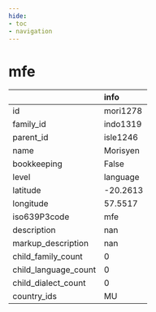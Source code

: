 ```yaml
---
hide:
- toc
- navigation
---
```

# mfe
|                      | info     |
|:---------------------|:---------|
| id                   | mori1278 |
| family_id            | indo1319 |
| parent_id            | isle1246 |
| name                 | Morisyen |
| bookkeeping          | False    |
| level                | language |
| latitude             | -20.2613 |
| longitude            | 57.5517  |
| iso639P3code         | mfe      |
| description          | nan      |
| markup_description   | nan      |
| child_family_count   | 0        |
| child_language_count | 0        |
| child_dialect_count  | 0        |
| country_ids          | MU       |